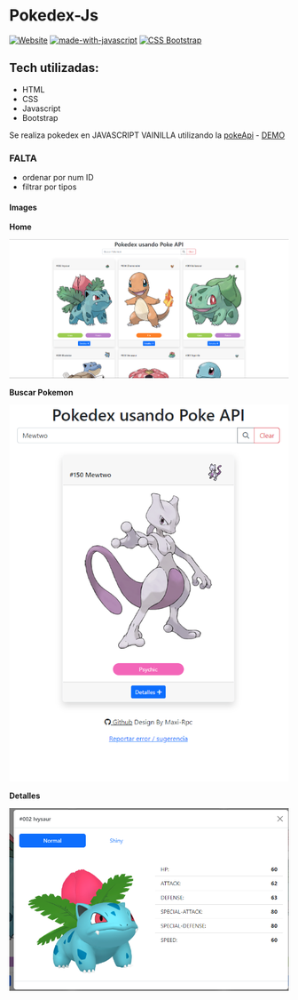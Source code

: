 # Pokedex-Js

[![Website](https://img.shields.io/website-up-down-green-red/http/shields.io.svg)](#)
[![made-with-javascript](https://img.shields.io/badge/Made%20with-Javascript-yellow.svg)](#)
[![CSS Bootstrap](https://img.shields.io/cdnjs/v/bootstrap?label=Bootstrap)](#)

## Tech utilizadas:

- HTML
- CSS
- Javascript
- Bootstrap

Se realiza pokedex en JAVASCRIPT VAINILLA utilizando la [pokeApi](https://pokeapi.co/) - [DEMO](https://maxi-rpc.github.io/Pokedex-Js/)

### FALTA

- ordenar por num ID
- filtrar por tipos

#### Images

**Home**

![alt 0](./assets/image/md/0.png)

**Buscar Pokemon**

![alt 1](./assets/image/md/1.png)

**Detalles**

![alt 2](./assets/image/md/2.png)

